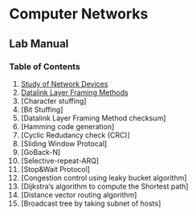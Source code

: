 # Computer Networks
## Lab Manual
### Table of Contents
1. [Study of Network Devices](#Devices)
2. [Datalink Layer Framing Methods](#datalinklayer)
  1. [Character stuffing]
  2. [Bit Stuffing]
3. [Datalink Layer Framing Method checksum]
4. [Hamming code generation]
5. [Cyclic Redudancy check (CRC)]
6. [Sliding Window Protocal]
  1. [GoBack-N]
  2. [Selective-repeat-ARQ]
7. [Stop&Wait Protocol]
8. [Congestion control using leaky bucket algorithm]
9. [Dijkstra‘s algorithm to compute the Shortest path]
10. [Distance vector routing algorithm]
11. [Broadcast tree by taking subnet of hosts]
